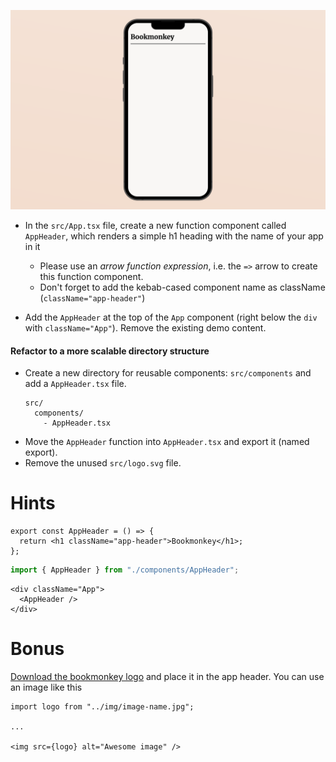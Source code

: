 ![](https://raw.githubusercontent.com/derzeiss/react-typescript-workshop/master/tasks/02-add-an-app-header-component.png)

- In the `src/App.tsx` file, create a new function component called `AppHeader`, which renders a simple h1 heading with the name of your app in it

  - Please use an _arrow function expression_, i.e. the `=>` arrow to create this function component.
  - Don't forget to add the kebab-cased component name as className (`className="app-header"`)

- Add the `AppHeader` at the top of the `App` component (right below the `div` with `className="App"`). Remove the existing demo content.

#### Refactor to a more scalable directory structure

- Create a new directory for reusable components: `src/components` and add a `AppHeader.tsx` file.
  ```
  src/
    components/
      - AppHeader.tsx
  ```
- Move the `AppHeader` function into `AppHeader.tsx` and export it (named export).
- Remove the unused `src/logo.svg` file.

# Hints

```tsx
export const AppHeader = () => {
  return <h1 className="app-header">Bookmonkey</h1>;
};
```

```ts
import { AppHeader } from "./components/AppHeader";
```

```tsx
<div className="App">
  <AppHeader />
</div>
```

# Bonus

[Download the bookmonkey logo](https://raw.githubusercontent.com/workshops-de/bookmonkey-api/master/logo.png) and place it in the app header. You can use an image like this

```tsx
import logo from "../img/image-name.jpg";

...

<img src={logo} alt="Awesome image" />
```
